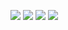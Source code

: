 ![](https://raw.githubusercontent.com/benanil/my-github-profile/master/generated/overview.svg#gh-dark-mode-only)
![](https://raw.githubusercontent.com/benanil/my-github-profile/master/generated/overview.svg#gh-light-mode-only)
![](https://raw.githubusercontent.com/benanil/my-github-profile/master/generated/languages.svg#gh-dark-mode-only)
![](https://raw.githubusercontent.com/benanil/my-github-profile/master/generated/languages.svg#gh-light-mode-only)
